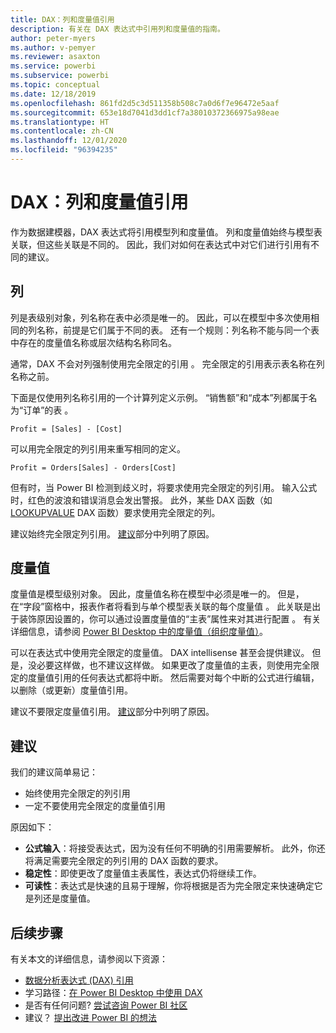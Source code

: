 ```yaml
---
title: DAX：列和度量值引用
description: 有关在 DAX 表达式中引用列和度量值的指南。
author: peter-myers
ms.author: v-pemyer
ms.reviewer: asaxton
ms.service: powerbi
ms.subservice: powerbi
ms.topic: conceptual
ms.date: 12/18/2019
ms.openlocfilehash: 861fd2d5c3d511358b508c7a0d6f7e96472e5aaf
ms.sourcegitcommit: 653e18d7041d3dd1cf7a38010372366975a98eae
ms.translationtype: HT
ms.contentlocale: zh-CN
ms.lasthandoff: 12/01/2020
ms.locfileid: "96394235"
---
```

# <a name="dax-column-and-measure-references"></a>DAX：列和度量值引用

作为数据建模器，DAX 表达式将引用模型列和度量值。 列和度量值始终与模型表关联，但这些关联是不同的。 因此，我们对如何在表达式中对它们进行引用有不同的建议。

## <a name="columns"></a>列

列是表级别对象，列名称在表中必须是唯一的。 因此，可以在模型中多次使用相同的列名称，前提是它们属于不同的表。 还有一个规则：列名称不能与同一个表中存在的度量值名称或层次结构名称同名。

通常，DAX 不会对列强制使用完全限定的引用  。 完全限定的引用表示表名称在列名称之前。

下面是仅使用列名称引用的一个计算列定义示例。 “销售额”和“成本”列都属于名为“订单”的表    。

```dax
Profit = [Sales] - [Cost]
```

可以用完全限定的列引用来重写相同的定义。

```dax
Profit = Orders[Sales] - Orders[Cost]
```

但有时，当 Power BI 检测到歧义时，将要求使用完全限定的列引用。 输入公式时，红色的波浪和错误消息会发出警报。 此外，某些 DAX 函数（如 [LOOKUPVALUE](/dax/lookupvalue-function-dax) DAX 函数）要求使用完全限定的列。

建议始终完全限定列引用。 [建议](#recommendations)部分中列明了原因。

## <a name="measures"></a>度量值

度量值是模型级别对象。 因此，度量值名称在模型中必须是唯一的。 但是，在“字段”窗格中，报表作者将看到与单个模型表关联的每个度量值  。 此关联是出于装饰原因设置的，你可以通过设置度量值的“主表”属性来对其进行配置  。 有关详细信息，请参阅 [Power BI Desktop 中的度量值（组织度量值）](../transform-model/desktop-measures.md#organizing-your-measures)。

可以在表达式中使用完全限定的度量值。 DAX intellisense 甚至会提供建议。 但是，没必要这样做，也不建议这样做。 如果更改了度量值的主表，则使用完全限定的度量值引用的任何表达式都将中断。 然后需要对每个中断的公式进行编辑，以删除（或更新）度量值引用。

建议不要限定度量值引用。 [建议](#recommendations)部分中列明了原因。

## <a name="recommendations"></a>建议

我们的建议简单易记：

- 始终使用完全限定的列引用
- 一定不要使用完全限定的度量值引用

原因如下：

- **公式输入**：将接受表达式，因为没有任何不明确的引用需要解析。 此外，你还将满足需要完全限定的列引用的 DAX 函数的要求。
- **稳定性**：即使更改了度量值主表属性，表达式仍将继续工作。
- **可读性**：表达式是快速的且易于理解，你将根据是否为完全限定来快速确定它是列还是度量值。

## <a name="next-steps"></a>后续步骤

有关本文的详细信息，请参阅以下资源：

- [数据分析表达式 (DAX) 引用](/dax/)
- 学习路径：[在 Power BI Desktop 中使用 DAX](/learn/paths/dax-power-bi/)
- 是否有任何问题? [尝试咨询 Power BI 社区](https://community.powerbi.com/)
- 建议？ [提出改进 Power BI 的想法](https://ideas.powerbi.com)